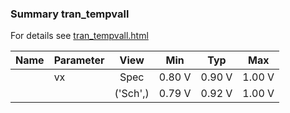 ### Summary tran_tempvall

For details see <a href='tran_tempvall.html'>tran_tempvall.html</a>

|**Name**|**Parameter**|**View**|**Min** | **Typ** | **Max**|
|:---|:---|:---:|:---:|:---:|:---:|
||vx | Spec | 0.80 V | 0.90 V | 1.00 V |
| | | ('Sch',)|0.79 V | 0.92 V | 1.00 V |
